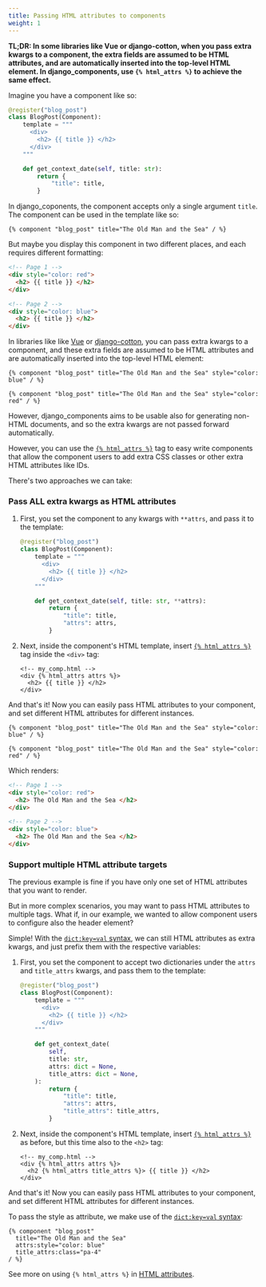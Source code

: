 ```yaml
---
title: Passing HTML attributes to components
weight: 1
---
```


**TL;DR: In some libraries like Vue or django-cotton, when you pass extra kwargs to a component,
the extra fields are assumed to be HTML attributes, and are automatically inserted into
the top-level HTML element. In django_components, use `{% html_attrs %}` to achieve the same effect.**

Imagine you have a component like so:

```python
@register("blog_post")
class BlogPost(Component):
    template = """
      <div>
        <h2> {{ title }} </h2>
      </div>
    """

    def get_context_date(self, title: str):
        return {
            "title": title,
        }
```

In django_coponents, the component accepts only a single argument `title`.
The component can be used in the template like so:

```django
{% component "blog_post" title="The Old Man and the Sea" / %}
```

But maybe you display this component in two different places, and each requires
different formatting:

```html
<!-- Page 1 -->
<div style="color: red">
  <h2> {{ title }} </h2>
</div>
```

```html
<!-- Page 2 -->
<div style="color: blue">
  <h2> {{ title }} </h2>
</div>
```

In libraries like like [Vue](https://vuejs.org/) or [django-cotton](https://github.com/wrabit/django-cotton),
you can pass extra kwargs to a component, and these extra fields are assumed to be HTML attributes
and are automatically inserted into the top-level HTML element:

```django
{% component "blog_post" title="The Old Man and the Sea" style="color: blue" / %}

{% component "blog_post" title="The Old Man and the Sea" style="color: red" / %}
```

However, django_components aims to be usable also for generating non-HTML documents,
and so the extra kwargs are not passed forward automatically.

However, you can use the [`{% html_attrs %}`](../../reference/template_tags.md#html_attrs)
tag to easy write components that allow the component users to add extra CSS classes or
other extra HTML attributes like IDs.

There's two approaches we can take:

### Pass ALL extra kwargs as HTML attributes

1. First, you set the component to any kwargs with `**attrs`, and pass it to the template:

    ```python
    @register("blog_post")
    class BlogPost(Component):
        template = """
          <div>
            <h2> {{ title }} </h2>
          </div>
        """

        def get_context_date(self, title: str, **attrs):
            return {
                "title": title,
                "attrs": attrs,
            }
    ```

2. Next, inside the component's HTML template, insert [`{% html_attrs %}`](../../reference/template_tags.md#html_attrs)
tag inside the `<div>` tag:

    ```django
    <!-- my_comp.html -->
    <div {% html_attrs attrs %}>
      <h2> {{ title }} </h2>
    </div>
    ```

And that's it! Now you can easily pass HTML attributes to your component,
and set different HTML attributes for different instances.

```django
{% component "blog_post" title="The Old Man and the Sea" style="color: blue" / %}

{% component "blog_post" title="The Old Man and the Sea" style="color: red" / %}
```

Which renders:

```html
<!-- Page 1 -->
<div style="color: red">
  <h2> The Old Man and the Sea </h2>
</div>

<!-- Page 2 -->
<div style="color: blue">
  <h2> The Old Man and the Sea </h2>
</div>
```

### Support multiple HTML attribute targets

The previous example is fine if you have only one set of HTML attributes that you want
to render.

But in more complex scenarios, you may want to pass HTML attributes to multiple tags.
What if, in our example, we wanted to allow component users to configure also the header element?

Simple! With the [`dict:key=val` syntax](../../concepts/fundamentals/template_tag_syntax.md#pass-dictonary-by-its-key-value-pairs),
we can still HTML attributes as extra kwargs, and just prefix them with the respective variables:

1. First, you set the component to accept two dictionaries under the `attrs` and `title_attrs` kwargs,
and pass them to the template:

    ```python
    @register("blog_post")
    class BlogPost(Component):
        template = """
          <div>
            <h2> {{ title }} </h2>
          </div>
        """

        def get_context_date(
            self,
            title: str,
            attrs: dict = None,
            title_attrs: dict = None,
        ):
            return {
                "title": title,
                "attrs": attrs,
                "title_attrs": title_attrs,
            }
    ```

2. Next, inside the component's HTML template, insert [`{% html_attrs %}`](../../reference/template_tags.md#html_attrs)
as before, but this time also to the `<h2>` tag:

    ```django
    <!-- my_comp.html -->
    <div {% html_attrs attrs %}>
      <h2 {% html_attrs title_attrs %}> {{ title }} </h2>
    </div>
    ```

And that's it! Now you can easily pass HTML attributes to your component,
and set different HTML attributes for different instances.

To pass the style as attribute, we make use of
the [`dict:key=val` syntax](../../concepts/fundamentals/template_tag_syntax.md#pass-dictonary-by-its-key-value-pairs):

```django
{% component "blog_post"
  title="The Old Man and the Sea"
  attrs:style="color: blue"
  title_attrs:class="pa-4"
/ %}
```

See more on using `{% html_attrs %}` in [HTML attributes](../../concepts/fundamentals/html_attributes.md).
